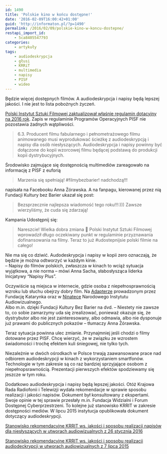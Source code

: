 ```yaml
---
id: 1490
title: 'Polskie kino w końcu dostępne!'
date: '2016-02-09T16:00:42+01:00'
guid: 'http://informaton.pl/?p=1490'
permalink: /2016/02/09/polskie-kino-w-koncu-dostepne/
restapi_import_id:
    - 5ca8405547793
categories:
    - artykuły
tags:
    - audiodeskrypcja
    - głusi
    - KRRiT
    - multimedia
    - napisy
    - PISF
    - wideo
---
```


Będzie więcej dostępnych filmów. A audiodeskrypcja i napisy będą lepszej jakości. I nie jest to lista pobożnych życzeń.

[Polski Instytut Sztuki Filmowej zaktualizował właśnie regulamin dotacyjny na 2016 rok](https://www.pisf.pl/files/dokumenty/po_2016/Programy_Operacyjne_PISF_2016.pdf). Zapis w regulaminie Programów Operacyjnych PISF nie pozostawia żadnych wątpliwości.

> 6.3. Producent filmu fabularnego i pełnometrażowego filmu animowanego musi wyprodukować ścieżkę z audiodeskrypcją i napisy dla osób niesłyszących. Audiodeskrypcja i napisy powinny być dołączone do kopii wzorcowej filmu będącej podstawą do produkcji kopii dystrybucyjnych.

Środowisko zajmujące się dostępnością multimediów zareagowało na informację z PISF z euforią

> Marzenia się spełniają! ‪#‎filmybezbarier‬! nadchodzą!!!

napisała na Facebooku Anna Żórawska. A na fanpagu, kierowanej przez nią Fundacji Kultury bez Barier ukazał się post:

> Bezsprzecznie najlepsza wiadomość tego roku!!!:))) Zawsze wierzyliśmy, że cuda się zdarzają!

Kampania Udostępnij się:

> Nareszcie! Wielka dobra zmiana 🙂 Polski Instytut Sztuki Filmowej wprowadził długo oczekiwany punkt w regulaminie przyznawania dofinansowania na filmy. Teraz to już ‪#‎udostepnijsie‬ polski filmie na całego!

Nie ma się co dziwić. Audodeskrypcja i napisy w kopii zero oznaczają, że będzie je można odtworzyć w każdym kinie.  
– Napisy do filmów polskich, zwłaszcza w kinach to wciąż sytuacja wyjątkowa, a nie norma – mówi Anna Sacha, słabosłysząca liderka Inicjatywy “Napisy Plus”.

Oczywiście są miejsca w internecie, gdzie osoba z niepełnosprawnością wzroku lub słuchu obejrzy dobry film. Na [Adapterze](http://adapter.pl/) prowadzonym przez Fundację Katarynka oraz w [Ninatece](http://ninateka.pl/strona/dostepnosc) Narodowego Instytutu Audiowizualnego.  
Albo m.in. dzięki Fundacji Kultury Bez Barier na dvd. – Niestety nie zawsze to, co sobie zamarzymy uda się zrealizować, ponieważ okazuje się, że dystrybutor albo nie jest zainteresowany, albo odmawia, albo nie dysponuje już prawami do publicznych pokazów – tłumaczy Anna Żórawska.

Teraz sytuacja powinna ulec zmianie. Przynajmniej jeśli chodzi o filmy dotowane przez PISF. Chcę wierzyć, że w związku ze wzrostem świadomości i trochę efektem kuli śniegowej, nie tylko tych.

Niezależnie w dwóch ośrodkach w Polsce trwają zaawansowane prace nad odbiorem audiodeskrypcji w kinach z wykorzystaniem smartfonów. Technologie w tym zakresie są co raz bardziej sprzyjające osobom z niepełnopsrawnością. Prezentacji pierwszych efektów spodziewamy się jeszcze w tym roku.

Dodatkowo audiodeskrypcja i napisy będą lepszej jakości. Otóż Krajowa Rada Radiofonii i Telewizji wydała rekomendacje w sprawie sposobu realizacji i jakości napisów. Dokument był konsultowany z ekspertami. Swoje opinie w tej sprawie przesłały m.in. Fundacja Widzialni i Forum Dostępnej Cyberprzestrzeni. To kolejne już stanowisko KRRIT w zakresie dostępności mediów. W lipcu 2015 instytucja opublikowała dokument dotyczący audiodeskrypcji.

[Stanowisko rekomendacyjne KRRIT ws. jakości i sposobu realizacji napisów dla niesłyszących w utworach audiowizualnych z 26 stycznia 2016](http://www.krrit.gov.pl/krrit/aktualnosci/news,2213,stanowisko-w-sprawie-jakosci-i-sposobu-realizacji--napisow-dla-nieslyszacych-w-utworach.html)

[Stanowisko rekomendacyjne KRRIT ws. jakości i sposobu realizacji audiodeckrypcji w utworach audiowizualnych z 7 lipca 2015](http://www.krrit.gov.pl/Data/Files/_public/Portals/0/konsultacje/2015/audiodeskrypcja/stanowisko_audiodeskrypcja-f.pdf)
